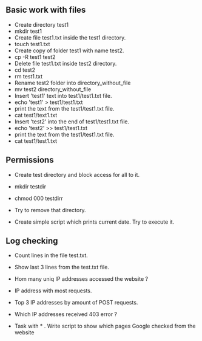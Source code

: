 ## Basic work with files

-    Create directory test1
- mkdir test1
- Create file test1.txt inside the test1 directory.
- touch test1.txt
-    Create copy of folder test1 with name test2.  
- cp -R test1 test2
-    Delete file test1.txt inside test2 directory.
- cd test2 
- rm test1.txt
-    Rename test2 folder into directory_without_file
- mv test2 directory_without_file
-    Insert 'test1' text into test1/test1.txt file.
- echo 'test1' > test1/test1.txt
-    print the text from the test1/test1.txt file.
- cat test1/text1.txt
-    Insert 'test2' into the end of test1/test1.txt file.
- echo 'test2' >> test1/test1.txt
-    print the text from the test1/test1.txt file.
- cat test1/test1.txt
## Permissions

-   Create test directory and block access for all to it.
- mkdir testdir
- chmod 000 testdirr
-   Try to remove that directory.


-    Create simple script which prints current date. Try to execute it.


## Log checking

-  Count lines in the file test.txt.


- Show last 3 lines from the test.txt file. 


-  Hom many uniq IP addresses accessed the website ? 


-  IP address with most requests.


-  Top 3 IP addresses by amount of POST requests.


-  Which IP addresses received 403 error ? 


- Task with * . Write script to show which pages Google checked from the website 

